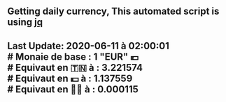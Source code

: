 ## Getting daily currency, This automated script is using [jq](https://stedolan.github.io/jq/)
## Last Update:  2020-06-11 à 02:00:01 </br># Monaie de base : 1 "EUR" 💶 </br> # Equivaut en 🇹🇳 à :  3.221574 </br> # Equivaut en 💵 à : 1.137559</br> # Equivaut en 🐱‍💻 à :  0.000115
